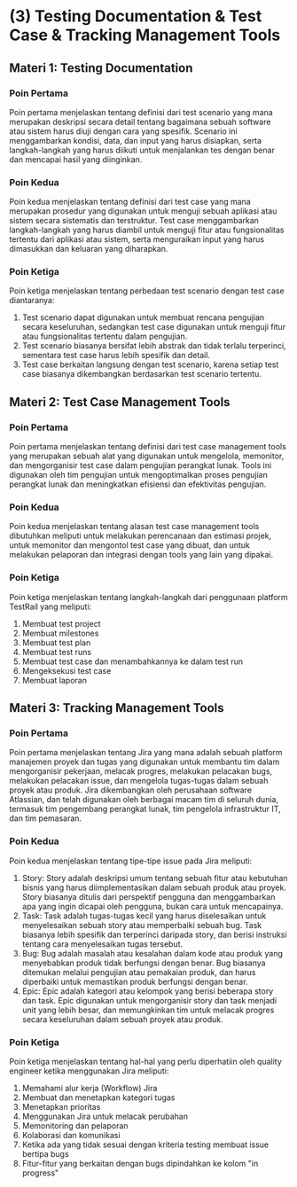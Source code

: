 # (3) Testing Documentation & Test Case & Tracking Management Tools

## Materi 1: Testing Documentation

### Poin Pertama
Poin pertama menjelaskan tentang definisi dari test scenario yang mana merupakan deskripsi secara detail tentang bagaimana sebuah software atau sistem harus diuji dengan cara yang spesifik. Scenario ini menggambarkan kondisi, data, dan input yang harus disiapkan, serta langkah-langkah yang harus diikuti untuk menjalankan tes dengan benar dan mencapai hasil yang diinginkan.

### Poin Kedua
Poin kedua menjelaskan tentang definisi dari test case yang mana merupakan prosedur yang digunakan untuk menguji sebuah aplikasi atau sistem secara sistematis dan terstruktur. Test case menggambarkan langkah-langkah yang harus diambil untuk menguji fitur atau fungsionalitas tertentu dari aplikasi atau sistem, serta menguraikan input yang harus dimasukkan dan keluaran yang diharapkan.

### Poin Ketiga
Poin ketiga menjelaskan tentang perbedaan test scenario dengan test case diantaranya:
1. Test scenario dapat digunakan untuk membuat rencana pengujian secara keseluruhan, sedangkan test case digunakan untuk menguji fitur atau fungsionalitas tertentu dalam pengujian.
2. Test scenario biasanya bersifat lebih abstrak dan tidak terlalu terperinci, sementara test case harus lebih spesifik dan detail.
3. Test case berkaitan langsung dengan test scenario, karena setiap test case biasanya dikembangkan berdasarkan test scenario tertentu.

## Materi 2: Test Case Management Tools

### Poin Pertama
Poin pertama menjelaskan tentang definisi dari test case management tools yang merupakan sebuah alat yang digunakan untuk mengelola, memonitor, dan mengorganisir test case dalam pengujian perangkat lunak. Tools ini digunakan oleh tim pengujian untuk mengoptimalkan proses pengujian perangkat lunak dan meningkatkan efisiensi dan efektivitas pengujian.

### Poin Kedua
Poin kedua menjelaskan tentang alasan test case management tools dibutuhkan meliputi untuk melakukan perencanaan dan estimasi projek, untuk memonitor dan mengontol test case yang dibuat, dan untuk melakukan pelaporan dan integrasi dengan tools yang lain yang dipakai.

### Poin Ketiga
Poin ketiga menjelaskan tentang langkah-langkah dari penggunaan platform TestRail yang meliputi:
1. Membuat test project
2. Membuat milestones
3. Membuat test plan
4. Membuat test runs
5. Membuat test case dan menambahkannya ke dalam test run
6. Mengeksekusi test case
7. Membuat laporan

## Materi 3: Tracking Management Tools

### Poin Pertama
Poin pertama menjelaskan tentang Jira yang mana adalah sebuah platform manajemen proyek dan tugas yang digunakan untuk membantu tim dalam mengorganisir pekerjaan, melacak progres, melakukan pelacakan bugs, melakukan pelacakan issue, dan mengelola tugas-tugas dalam sebuah proyek atau produk. Jira dikembangkan oleh perusahaan software Atlassian, dan telah digunakan oleh berbagai macam tim di seluruh dunia, termasuk tim pengembang perangkat lunak, tim pengelola infrastruktur IT, dan tim pemasaran.

### Poin Kedua
Poin kedua menjelaskan tentang tipe-tipe issue pada Jira meliputi:
1. Story: Story adalah deskripsi umum tentang sebuah fitur atau kebutuhan bisnis yang harus diimplementasikan dalam sebuah produk atau proyek. Story biasanya ditulis dari perspektif pengguna dan menggambarkan apa yang ingin dicapai oleh pengguna, bukan cara untuk mencapainya.
2. Task: Task adalah tugas-tugas kecil yang harus diselesaikan untuk menyelesaikan sebuah story atau memperbaiki sebuah bug. Task biasanya lebih spesifik dan terperinci daripada story, dan berisi instruksi tentang cara menyelesaikan tugas tersebut.
3. Bug: Bug adalah masalah atau kesalahan dalam kode atau produk yang menyebabkan produk tidak berfungsi dengan benar. Bug biasanya ditemukan melalui pengujian atau pemakaian produk, dan harus diperbaiki untuk memastikan produk berfungsi dengan benar.
4. Epic: Epic adalah kategori atau kelompok yang berisi beberapa story dan task. Epic digunakan untuk mengorganisir story dan task menjadi unit yang lebih besar, dan memungkinkan tim untuk melacak progres secara keseluruhan dalam sebuah proyek atau produk.

### Poin Ketiga
Poin ketiga menjelaskan tentang hal-hal yang perlu diperhatiin oleh quality engineer ketika menggunakan Jira meliputi:
1. Memahami alur kerja (Workflow) Jira
2. Membuat dan menetapkan kategori tugas
3. Menetapkan prioritas
4. Menggunakan Jira untuk melacak perubahan
5. Memonitoring dan pelaporan
6. Kolaborasi dan komunikasi
7. Ketika ada yang tidak sesuai dengan kriteria testing membuat issue bertipa bugs
8. Fitur-fitur yang berkaitan dengan bugs dipindahkan ke kolom "in progress"

